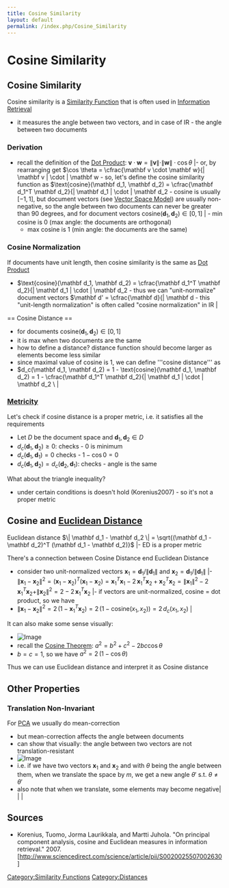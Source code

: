```yaml
---
title: Cosine Similarity
layout: default
permalink: /index.php/Cosine_Similarity
---
```


# Cosine Similarity

## Cosine Similarity
Cosine similarity is a [Similarity Function](Similarity_Function) that is often used in [Information Retrieval](Information_Retrieval)
- it measures the angle between two vectors,  and in case of IR - the angle between two documents


### Derivation
- recall the definition of the [Dot Product](Dot_Product): $\mathbf v \cdot \mathbf w = \|  \mathbf v \| \cdot \| \mathbf w \| \cdot \cos \theta$ |- or, by rearranging get $\cos \theta = \cfrac{\mathbf v \cdot \mathbf w}{\|  \mathbf v \| \cdot \| \mathbf w \- so, let's define the cosine similarity function as $\text{cosine}(\mathbf d_1, \mathbf d_2) = \cfrac{\mathbf d_1^T \mathbf d_2}{\| \mathbf d_1 \| \cdot \| \mathbf d_2 \- cosine is usually $[-1, 1]$, but document vectors (see [Vector Space Model](Vector_Space_Model)) are usually non-negative, so the angle between two documents can never be greater than 90 degrees, and for document vectors $\text{cosine}(\mathbf d_1, \mathbf d_2) \in [0, 1]$ |  - min cosine is 0 (max angle: the documents are orthogonal) 
  - max cosine is 1 (min angle: the documents are the same)


### Cosine Normalization
If documents have unit length, then cosine similarity is the same as [Dot Product](Dot_Product)
- $\text{cosine}(\mathbf d_1, \mathbf d_2) = \cfrac{\mathbf d_1^T \mathbf d_2}{\|  \mathbf d_1 \| \cdot \| \mathbf d_2 \- thus we can "unit-normalize" document vectors $\mathbf d' = \cfrac{\mathbf d}{\| \mathbf d \- this "unit-length normalization" is often called "cosine normalization" in IR |


== Cosine Distance == 
- for documents $\text{cosine}(\mathbf d_1, \mathbf d_2) \in [0, 1]$
- it is max when two documents are the same
- how to define a distance? distance function should become larger as elements become less similar
- since maximal value of cosine is 1, we can define '''cosine distance''' as 
- $d_c(\mathbf d_1, \mathbf d_2) = 1 - \text{cosine}(\mathbf d_1, \mathbf d_2) = 1 -  \cfrac{\mathbf d_1^T \mathbf d_2}{\|  \mathbf d_1 \| \cdot \| \mathbf d_2 \ |
### [Metricity](Distance_Functions)
Let's check if cosine distance is a proper metric, i.e. it satisfies all the requirements
- Let $D$ be the document space and $\mathbf d_1, \mathbf d_2 \in D$
- $d_c(\mathbf d_1, \mathbf d_2) \geqslant 0$: checks - 0 is minimum
- $d_c(\mathbf d_1, \mathbf d_1) = 0$ checks - $1 - \cos 0 = 0$
- $d_c(\mathbf d_1, \mathbf d_2) = d_c(\mathbf d_2, \mathbf d_1)$: checks - angle is the same


What about the triangle inequality?
- under certain conditions is doesn't hold (Korenius2007) - so it's not a proper metric



## Cosine and [Euclidean Distance](Euclidean_Distance)
Euclidean distance $\|  \mathbf d_1 - \mathbf d_2 \| = \sqrt{(\mathbf d_1 - \mathbf d_2)^T (\mathbf d_1 - \mathbf d_2)}$ |- ED is a proper metric 

There's a connection between Cosine Distance end Euclidean Distance
- consider two unit-normalized vectors $\mathbf x_1 = \mathbf d_1 / \|  \mathbf d_1 \|$ and $\mathbf x_2 = \mathbf d_1 / \| \mathbf d_1 \|$ |- $\|  \mathbf x_1 - \mathbf x_2 \|^2 = (\mathbf x_1 - \mathbf x_2)^T (\mathbf x_1 - \mathbf x_2) = \mathbf x_1^T \mathbf x_1 - 2 \, \mathbf x_1^T \mathbf x_2 + \mathbf x_2^T \mathbf x_2 = \| \mathbf x_1 \|^2 - 2 \, \mathbf x_1^T \mathbf x_2 + \| \mathbf x_2 \|^2 = 2 - 2 \, \mathbf x_1^T \mathbf x_2$ |- if vectors are unit-normalized, cosine = dot product, so we have 
- $\|  \mathbf x_1 - \mathbf x_2 \|^2 = 2 \, (1 -  \mathbf x_1^T \mathbf x_2) = 2 \, \big(1 - \text{cosine}(x_1, x_2)\big) = 2 \, d_c(x_1, x_2)$ |

It can also make some sense visually: 
- <img src="https://habrastorage.org/files/f73/289/979/f732899792f246358649e89765cd88da.png" alt="Image">
- recall the [Cosine Theorem](Cosine_Theorem): $a^2 = b^2 + c^2 - 2 bc \cos \theta$
- $b = c = 1$, so we have $a^2 = 2 \, (1 - \cos \theta)$


Thus we can use Euclidean distance and interpret it as Cosine distance


## Other Properties
### Translation Non-Invariant
For [PCA](PCA) we usually do mean-correction
- but mean-correction affects the angle between documents
- can show that visually: the angle between two vectors are not translation-resistant
- <img src="https://habrastorage.org/files/60e/825/3b3/60e8253b34ba496da20ed47df2e21bf2.png" alt="Image">
- i.e. if we have two vectors $\mathbf x_1$ and $\mathbf x_2$ and with $\theta$ being the angle between them, when we translate the space by $m$, we get a new angle $\theta'$ s.t. $\theta \ne \theta'$ 
- also note that when we translate, some elements may become negative|   | |


## Sources
- Korenius, Tuomo, Jorma Laurikkala, and Martti Juhola. "On principal component analysis, cosine and Euclidean measures in information retrieval." 2007. [http://www.sciencedirect.com/science/article/pii/S0020025507002630] 

[Category:Similarity Functions](Category_Similarity_Functions)
[Category:Distances](Category_Distances)
